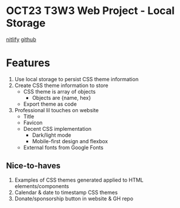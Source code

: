 # OCT23 T3W3 Web Project - Local Storage

[nitlify](https://estherwebproject.netlify.app/)
[github](https://estherszliu.github.io/webproject/src/index.html)
# Features

1. Use local storage to persist CSS theme information
2. Create CSS theme information to store
	- CSS theme is array of objects
		- Objects are {name, hex}
	- Export theme as code 
3. Professional lil touches on website
	- Title
	- Favicon
	- Decent CSS implementation 
		- Dark/light mode 
		- Mobile-first design and flexbox 
	- External fonts from Google Fonts 


## Nice-to-haves 

1. Examples of CSS themes generated applied to HTML elements/components 
2. Calendar & date to timestamp CSS themes 
3. Donate/sponsorship button in website & GH repo 



